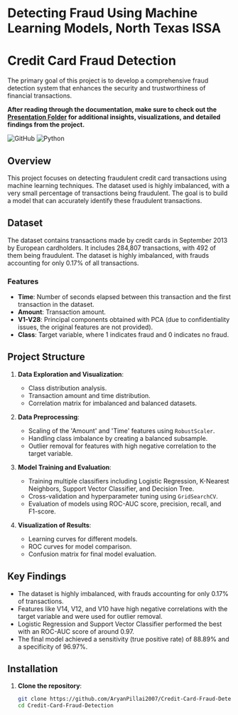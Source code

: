 # Detecting Fraud Using Machine Learning Models, North Texas ISSA
# Credit Card Fraud Detection

The primary goal of this project is to develop a comprehensive fraud detection system that enhances the security and trustworthiness of financial transactions. 

**After reading through the documentation, make sure to check out the [Presentation Folder](/Presentation) for additional insights, visualizations, and detailed findings from the project.**


![GitHub](https://img.shields.io/badge/license-MIT-blue)
![Python](https://img.shields.io/badge/Python-3.12.0-green)

## Overview

This project focuses on detecting fraudulent credit card transactions using machine learning techniques. The dataset used is highly imbalanced, with a very small percentage of transactions being fraudulent. The goal is to build a model that can accurately identify these fraudulent transactions.

## Dataset

The dataset contains transactions made by credit cards in September 2013 by European cardholders. It includes 284,807 transactions, with 492 of them being fraudulent. The dataset is highly imbalanced, with frauds accounting for only 0.17% of all transactions.

### Features

- **Time**: Number of seconds elapsed between this transaction and the first transaction in the dataset.
- **Amount**: Transaction amount.
- **V1-V28**: Principal components obtained with PCA (due to confidentiality issues, the original features are not provided).
- **Class**: Target variable, where 1 indicates fraud and 0 indicates no fraud.

## Project Structure

1. **Data Exploration and Visualization**:
   - Class distribution analysis.
   - Transaction amount and time distribution.
   - Correlation matrix for imbalanced and balanced datasets.

2. **Data Preprocessing**:
   - Scaling of the 'Amount' and 'Time' features using `RobustScaler`.
   - Handling class imbalance by creating a balanced subsample.
   - Outlier removal for features with high negative correlation to the target variable.

3. **Model Training and Evaluation**:
   - Training multiple classifiers including Logistic Regression, K-Nearest Neighbors, Support Vector Classifier, and Decision Tree.
   - Cross-validation and hyperparameter tuning using `GridSearchCV`.
   - Evaluation of models using ROC-AUC score, precision, recall, and F1-score.

4. **Visualization of Results**:
   - Learning curves for different models.
   - ROC curves for model comparison.
   - Confusion matrix for final model evaluation.

## Key Findings

- The dataset is highly imbalanced, with frauds accounting for only 0.17% of transactions.
- Features like V14, V12, and V10 have high negative correlations with the target variable and were used for outlier removal.
- Logistic Regression and Support Vector Classifier performed the best with an ROC-AUC score of around 0.97.
- The final model achieved a sensitivity (true positive rate) of 88.89% and a specificity of 96.97%.

## Installation

1. **Clone the repository**:
   ```bash
   git clone https://github.com/AryanPillai2007/Credit-Card-Fraud-Detection.git
   cd Credit-Card-Fraud-Detection
